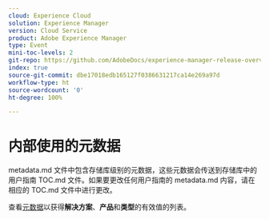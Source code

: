 ```yaml
---
cloud: Experience Cloud
solution: Experience Manager
version: Cloud Service
product: Adobe Experience Manager
type: Event
mini-toc-levels: 2
git-repo: https://github.com/AdobeDocs/experience-manager-release-overview-events.zh-Hans
index: true
source-git-commit: dbe17018edb165127f0386631217ca14e269a97d
workflow-type: ht
source-wordcount: '0'
ht-degree: 100%

---
```



# 内部使用的元数据

metadata.md 文件中包含存储库级别的元数据，这些元数据会传送到存储库中的用户指南 TOC.md 文件。如果要更改任何用户指南的 metadata.md 内容，请在相应的 TOC.md 文件中进行更改。

查看[元数据](https://experienceleague.adobe.com/docs/authoring-guide-exl/using/editing/user-guide-setup/metadata.html)以获得&#x200B;**解决方案**、**产品**&#x200B;和&#x200B;**类型**&#x200B;的有效值的列表。
